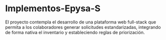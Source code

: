 # Implementos-Epysa-S
El proyecto contempla el desarrollo de una plataforma web full-stack que permita a los colaboradores generar solicitudes estandarizadas, integrando de forma nativa el inventario y estableciendo reglas de priorización.
